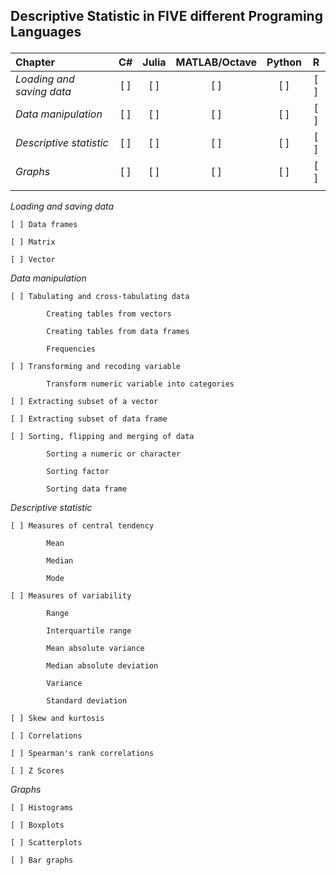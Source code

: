 ## Descriptive Statistic in FIVE different Programing Languages </p>
| Chapter | C#  | Julia | MATLAB/Octave | Python |  R  | 
| :--- | :---: | :---: | :---: | :---: | :---: |
*Loading and saving data* | [ ] |  [ ]  |      [ ]      |  [ ]   | [ ] |
*Data manipulation*       | [ ] |  [ ]  |      [ ]      |  [ ]   | [ ] |
*Descriptive statistic*   | [ ] |  [ ]  |      [ ]      |  [ ]   | [ ] |
*Graphs*                  | [ ] |  [ ]  |      [ ]      |  [ ]   | [ ] |
|                       |   |   |   |   |   |
</p>

*Loading and saving data*

    [ ] Data frames                         

    [ ] Matrix

    [ ] Vector

*Data manipulation*

    [ ] Tabulating and cross-tabulating data

            Creating tables from vectors

            Creating tables from data frames

            Frequencies

    [ ] Transforming and recoding variable

            Transform numeric variable into categories

    [ ] Extracting subset of a vector

    [ ] Extracting subset of data frame

    [ ] Sorting, flipping and merging of data

            Sorting a numeric or character

            Sorting factor

            Sorting data frame

*Descriptive statistic*

    [ ] Measures of central tendency

            Mean

            Median

            Mode

    [ ] Measures of variability

            Range

            Interquartile range

            Mean absolute variance

            Median absolute deviation

            Variance

            Standard deviation

    [ ] Skew and kurtosis

    [ ] Correlations

    [ ] Spearman's rank correlations

    [ ] Z Scores

*Graphs*

    [ ] Histograms

    [ ] Boxplots

    [ ] Scatterplots

    [ ] Bar graphs

